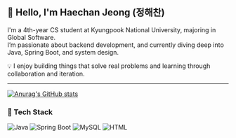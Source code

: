 ## 👋 Hello, I'm Haechan Jeong (정해찬)

I'm a 4th-year CS student at Kyungpook National University, majoring in Global Software.  
I’m passionate about backend development, and currently diving deep into Java, Spring Boot, and system design.  

💡 I enjoy building things that solve real problems and learning through collaboration and iteration.

---
[![Anurag's GitHub stats](https://github-readme-stats.vercel.app/api?username=sunishae)](https://github.com/anuraghazra/github-readme-stats)

### 🔧 Tech Stack
![Java](https://img.shields.io/badge/Java-007396?style=flat&logo=java&logoColor=white)
![Spring Boot](https://img.shields.io/badge/SpringBoot-6DB33F?style=flat&logo=springboot&logoColor=white)
![MySQL](https://img.shields.io/badge/MySQL-4479A1?style=flat&logo=mysql&logoColor=white)
![HTML](https://img.shields.io/badge/HTML5-E34F26?style=flat&logo=html5&logoColor=white)



